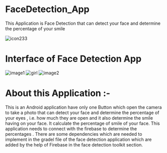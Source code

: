 # FaceDetection_App

This Application is Face Detection that can detect your face and determine the percentage of your smile

![icon233](https://user-images.githubusercontent.com/117963273/230189775-edf34353-c07e-41aa-b26a-19a7d2b218d6.png)


# Interface of Face Detection App
![image1](https://user-images.githubusercontent.com/117963273/230189149-cf78ce6b-64a9-4374-bf42-b13c6f27ff0a.jpg)
![girl](https://user-images.githubusercontent.com/117963273/230194340-3491ffc7-59e0-4ce5-a71a-c5f9dfa954f3.jpg)
![image2](https://user-images.githubusercontent.com/117963273/230189194-c4a2ed75-4ba6-41ed-92ef-f4b86d10a13e.jpg)


# About this Application :-

This is an Android application have only one Button which open the camera to take a photo that can detect your face and determine the percentage of your eyes ,
i.e. how much they are open and it also determine the smile having on your face. It calculate the percentage of smile of your face.
This application needs to connect with the firebase to determine the percentages . There are some dependencies which are needed to implement in the 
gradel file of the face detection application which are added by the help of Firebase in the face detection toolkit section.

